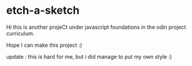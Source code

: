 # etch-a-sketch

Hi this is another projeCt under javascript foundations in the odin project curriculum. 

Hope I can make this project :) 

update :  this is hard for me, but i did manage to put my own style :) 

